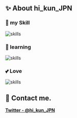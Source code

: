 ## ✨ About hi_kun_JPN 

### 🔭 my Skill
<img alt="skills" src="https://skillicons.dev/icons?theme=light&perline=8&i=java,kotlin,rust,cs,py,rocket,spring,flask" />

### 🌱 learning
<img alt="skills" src="https://skillicons.dev/icons?theme=light&perline=8&i=go,ruby,actix,rails,androidstudio,docker,mysql,vim" />

### 💕 Love
<img alt="skills" src="https://skillicons.dev/icons?theme=light&perline=8&i=java,kotlin,idea,vscode,visualstudio,spring,gcp,linux" />

<!--
## 📈 Status
<p align="left"> 
  <img alt="Top Langs" height="150px" src="https://github-readme-stats.vercel.app/api/top-langs/?username=Hlikun&layout=compact&show_icons=true" />
  <img alt="github stats" height="150px" src="https://github-readme-stats.vercel.app/api?username=Hlikun" />
</p>
-->

## 📨 Contact me.
**[Twitter - @hi_kun_JPN](https://twitter.com/hi_kun_JPN)**
